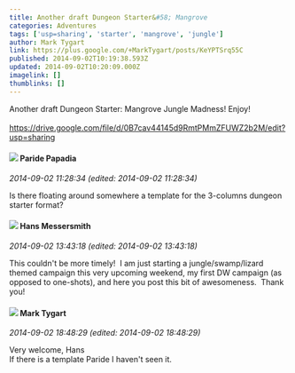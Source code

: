 ```yaml
---
title: Another draft Dungeon Starter&#58; Mangrove
categories: Adventures
tags: ['usp=sharing', 'starter', 'mangrove', 'jungle']
author: Mark Tygart
link: https://plus.google.com/+MarkTygart/posts/KeYPTSrq55C
published: 2014-09-02T10:19:38.593Z
updated: 2014-09-02T10:20:09.000Z
imagelink: []
thumblinks: []
---
```


Another draft Dungeon Starter: Mangrove Jungle Madness! Enjoy!<br /><br /><a href="https://drive.google.com/file/d/0B7cav44145d9RmtPMmZFUWZ2b2M/edit?usp=sharing" class="ot-anchor">https://drive.google.com/file/d/0B7cav44145d9RmtPMmZFUWZ2b2M/edit?usp=sharing</a>
<div id='comment z12txlzp3tafsfjnj22sizqwevrchveui'>
  <h4><img src='{{site.baseurl}}//images/avatars/100891656436184215243_photo.jpg'> Paride Papadia</h4>
      <p><cite>2014-09-02 11:28:34 (edited: 2014-09-02 11:28:34)</cite></p>
        <p>Is there floating around somewhere a template for the 3-columns dungeon starter format?</p>
</div>
        

<div id='comment z12txlzp3tafsfjnj22sizqwevrchveui'>
  <h4><img src='{{site.baseurl}}//images/avatars/103621222517115518496_photo.jpg'> Hans Messersmith</h4>
      <p><cite>2014-09-02 13:43:18 (edited: 2014-09-02 13:43:18)</cite></p>
        <p>This couldn&#39;t be more timely!  I am just starting a jungle/swamp/lizard themed campaign this very upcoming weekend, my first DW campaign (as opposed to one-shots), and here you post this bit of awesomeness.  Thank you!</p>
</div>
        

<div id='comment z12txlzp3tafsfjnj22sizqwevrchveui'>
  <h4><img src='{{site.baseurl}}//images/avatars/118088719859349999400_photo.jpg'> Mark Tygart</h4>
      <p><cite>2014-09-02 18:48:29 (edited: 2014-09-02 18:48:29)</cite></p>
        <p>Very welcome, Hans<br />If there is a template Paride I haven&#39;t seen it.</p>
</div>
        